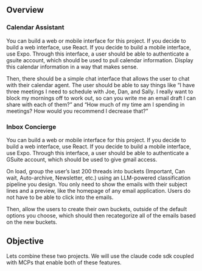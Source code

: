 ## Overview

### **Calendar Assistant**

You can build a web or mobile interface for this project. If you decide to build a web interface, use React. If you decide to build a mobile interface, use Expo. Through this interface, a user should be able to authenticate a gsuite account, which should be used to pull calendar information. Display this calendar information in a way that makes sense.

Then, there should be a simple chat interface that allows the user to chat with their calendar agent. The user should be able to say things like “I have three meetings I need to schedule with Joe, Dan, and Sally. I really want to block my mornings off to work out, so can you write me an email draft I can share with each of them?” and “How much of my time am I spending in meetings? How would you recommend I decrease that?”


### **Inbox Concierge**

You can build a web or mobile interface for this project. If you decide to build a web interface, use React. If you decide to build a mobile interface, use Expo. Through this interface, a user should be able to authenticate a GSuite account, which should be used to give gmail access.

On load, group the user’s last 200 threads into buckets (Important, Can wait, Auto-archive, Newsletter, etc.) using an LLM-powered classification pipeline you design. You only need to show the emails with their subject lines and a preview, like the homepage of any email application. Users do not have to be able to click into the emails.

Then, allow the users to create their own buckets, outside of the default options you choose, which should then recategorize all of the emails based on the new buckets.


## Objective

Lets combine these two projects. We will use the claude code sdk coupled with MCPs that enable both of these features. 